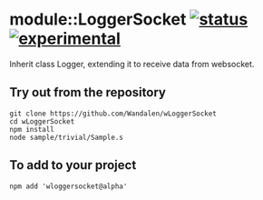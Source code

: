 
# module::LoggerSocket [![status](https://github.com/Wandalen/wLoggerSocket/workflows/publish/badge.svg)](https://github.com/Wandalen/wLoggerSocket/actions?query=workflow%3Apublish) [![experimental](https://img.shields.io/badge/stability-experimental-orange.svg)](https://github.com/emersion/stability-badges#experimental)

Inherit class Logger, extending it to receive data from websocket.

## Try out from the repository
```
git clone https://github.com/Wandalen/wLoggerSocket
cd wLoggerSocket
npm install
node sample/trivial/Sample.s
```

## To add to your project
```
npm add 'wloggersocket@alpha'
```

